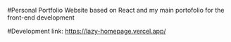 #Personal Portfolio
Website based on React and my main portofolio for the front-end development 

#Development link:
https://lazy-homepage.vercel.app/
